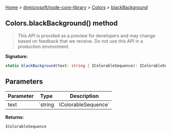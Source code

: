 [Home](./index) &gt; [@microsoft/node-core-library](./node-core-library.md) &gt; [Colors](./node-core-library.colors.md) &gt; [blackBackground](./node-core-library.colors.blackbackground.md)

## Colors.blackBackground() method

> This API is provided as a preview for developers and may change based on feedback that we receive. Do not use this API in a production environment.
> 

<b>Signature:</b>

```typescript
static blackBackground(text: string | IColorableSequence): IColorableSequence;
```

## Parameters

|  Parameter | Type | Description |
|  --- | --- | --- |
|  text | `string | IColorableSequence` |  |

<b>Returns:</b>

`IColorableSequence`

